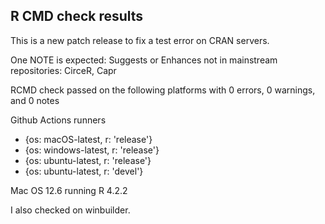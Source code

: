 ## R CMD check results

This is a new patch release to fix a test error on CRAN servers.

One NOTE is expected:
Suggests or Enhances not in mainstream repositories: CirceR, Capr

RCMD check passed on the following platforms with 0 errors, 0 warnings, and 0 notes 

 Github Actions runners
  - {os: macOS-latest,   r: 'release'}
  - {os: windows-latest, r: 'release'}
  - {os: ubuntu-latest,   r: 'release'}
  - {os: ubuntu-latest,   r: 'devel'}

Mac OS 12.6 running R 4.2.2

I also checked on winbuilder.


